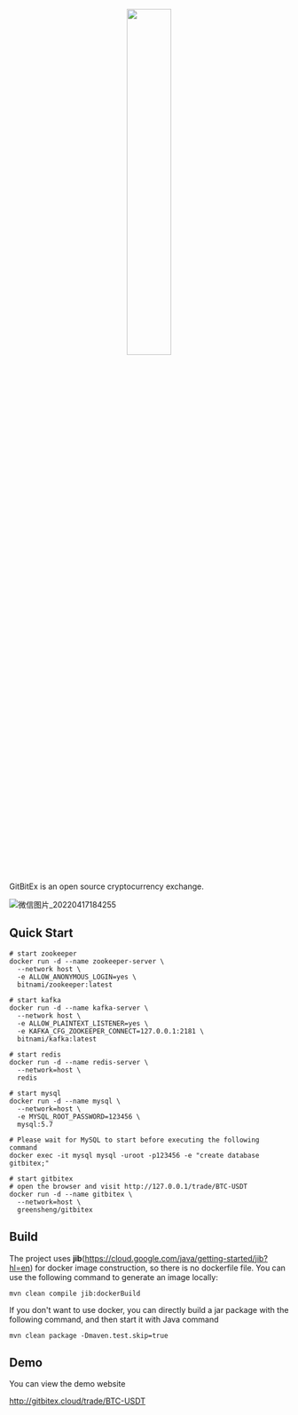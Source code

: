 <p align="center"><img width="40%" src="https://getbitex.oss-cn-beijing.aliyuncs.com/projects/image/logo.svg" /></p>

GitBitEx is an open source cryptocurrency exchange.

![微信图片_20220417184255](https://user-images.githubusercontent.com/4486680/163711067-8543457a-5b13-4131-bbd7-254860a580dc.png)

## Quick Start

```shell
# start zookeeper
docker run -d --name zookeeper-server \
  --network host \
  -e ALLOW_ANONYMOUS_LOGIN=yes \
  bitnami/zookeeper:latest

# start kafka
docker run -d --name kafka-server \
  --network host \
  -e ALLOW_PLAINTEXT_LISTENER=yes \
  -e KAFKA_CFG_ZOOKEEPER_CONNECT=127.0.0.1:2181 \
  bitnami/kafka:latest
  
# start redis
docker run -d --name redis-server \
  --network=host \
  redis

# start mysql
docker run -d --name mysql \
  --network=host \
  -e MYSQL_ROOT_PASSWORD=123456 \
  mysql:5.7

# Please wait for MySQL to start before executing the following command
docker exec -it mysql mysql -uroot -p123456 -e "create database gitbitex;"

# start gitbitex
# open the browser and visit http://127.0.0.1/trade/BTC-USDT
docker run -d --name gitbitex \
  --network=host \
  greensheng/gitbitex

```

## Build
The project uses **jib**(https://cloud.google.com/java/getting-started/jib?hl=en) for docker image construction, so there is no dockerfile file. You can use the following command to generate an image locally:
```shell
mvn clean compile jib:dockerBuild
```

If you don't want to use docker, you can directly build a jar package with the following command, and then start it with Java command
```shell
mvn clean package -Dmaven.test.skip=true
```


## Demo

You can view the demo website

http://gitbitex.cloud/trade/BTC-USDT

